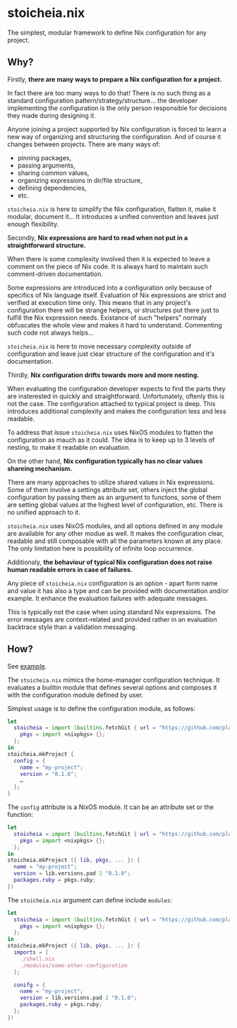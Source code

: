 # stoicheia.nix

The simplest, modular framework to define Nix configuration for any project.

## Why?

Firstly, **there are many ways to prepare a Nix configuration for a project.**

In fact there are too many ways to do that! There is no such thing as a standard
configuration pattern/strategy/structure… the developer implementing the
configuration is the only person responsible for decisions they made during
designing it.

Anyone joining a project supported by Nix configuration is forced to learn a new
way of organizing and structuring the configuration. And of course it changes
between projects. There are many ways of:

* pinning packages,
* passing arguments,
* sharing common values,
* organizing expressions in dir/file structure,
* defining dependencies,
* etc.

`stoicheia.nix` is here to simplify the Nix configuration, flatten it, make it
modular, document it… It introduces a unified convention and leaves just enough
flexibility.

Secondly, **Nix expressions are hard to read when not put in a straightforward
structure.**

When there is some complexity involved then it is expected to leave a comment
on the piece of Nix code. It is always hard to maintain such comment-driven
documentation.

Some expressions are introduced into a configuration only because of specifics
of Nix language itself. Evaluation of Nix expressions are strict and verified
at execution time only. This means that in any project's configuration there
will be strange helpers, or structures put there just to fulfill the Nix
expression needs. Existance of such "helpers" normaly obfuscates the whole view
and makes it hard to understand. Commenting such code not always helps…

`stoicheia.nix` is here to move necessary complexity outside of configuration
and leave just clear structure of the configuration and it's documentation.

Thirdly, **Nix configuration drifts towards more and more nesting.**

When evaluating the configuration developer expects to find the parts they are
insterested in quickly and straightforward. Unfortunately, oftenly this is not
the case. The configuration attached to typical project is deep. This
introduces additional complexity and makes the configuration less and less
readable.

To address that issue `stoicheia.nix` uses NixOS modules to flatten the
configuration as mauch as it could. The idea is to keep up to 3 levels of
nesting, to make it readable on evaluation.

On the other hand, **Nix configuration typically has no clear values shareing
mechanism.**

There are many approaches to utilize shared values in Nix expressions. Some
of them involve a settings attribute set, others inject the global configuration
by passing them as an argument to functons, some of them are setting global
values at the highest level of configuration, etc. There is no unified approach
to it.

`stoicheia.nix` uses NixOS modules, and all options defined in any module are
available for any other modue as well. It makes the configuration clear,
readable and still composable with all the parameters known at any place.
The only limitation here is possibility of infinite loop occurrence.

Additionaly, **the behaviour of typical Nix configuration does not raise human
readable errors in case of failures.**

Any piece of `stoicheia.nix` configuration is an option - apart form name and
value it has also a type and can be provided with documentation and/or
example. It enhance the evaluation failures with adequate messages.

This is typically not the case when using standard Nix expressions. The error
messages are context-related and provided rather in an evaluation backtrace
style than a validation messaging.

## How?

See [example](./example).

The `stoicheia.nix` mimics the home-manager configuration technique. It
evaluates a builitin module that defines several options and composes it with
the configuration module defined by user.

Simplest usage is to define the configuration module, as follows:

```nix
let
  stoicheia = import (builtins.fetchGit { url = "https://github.com/placek/stoicheia.nix.git"; }) {
    pkgs = import <nixpkgs> {};
  };
in
stoicheia.mkProject {
  config = {
    name = "my-project";
    version = "0.1.0";
    …
  };
}
```

The `config` attribute is a NixOS module. It can be an attribute set or the
function:

```nix
let
  stoicheia = import (builtins.fetchGit { url = "https://github.com/placek/stoicheia.nix.git"; }) {
    pkgs = import <nixpkgs> {};
  };
in
stoicheia.mkProject ({ lib, pkgs, ... }: {
  name = "my-project";
  version = lib.versions.pad 2 "0.1.0";
  packages.ruby = pkgs.ruby;
})
```

The `stoicheia.nix` argument can define include `modules`:

```nix
let
  stoicheia = import (builtins.fetchGit { url = "https://github.com/placek/stoicheia.nix.git"; }) {
    pkgs = import <nixpkgs> {};
  };
in
stoicheia.mkProject ({ lib, pkgs, ... }: {
  imports = [
    ./shell.nix
    ./modules/some-other-configuration
  ];

  conifg = {
    name = "my-project";
    version = lib.versions.pad 2 "0.1.0";
    packages.ruby = pkgs.ruby;
  };
})
```
